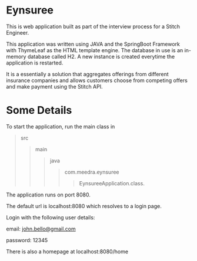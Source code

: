 # Eynsuree
This is web application built as part of the interview process for a Stitch Engineer.


This application was written using JAVA and the SpringBoot Framework with ThymeLeaf as the HTML template engine. The database in use is an in-memory database called H2. A new instance is created everytime the application is restarted.


It is a essentially a solution that aggregates offerings from different insurance companies and allows customers choose from competing offers and make payment using the Stitch API.




# Some Details
To start the application, run the main class in 
>src
>>main
>>>java
>>>>com.meedra.eynsuree
>>>>>EynsureeApplication.class. 


The application runs on port 8080. 


The default url is localhost:8080 which resolves to a login page.


Login with the following user details:


email: john.bello@gmail.com


password: 12345


There is also a homepage at localhost:8080/home


